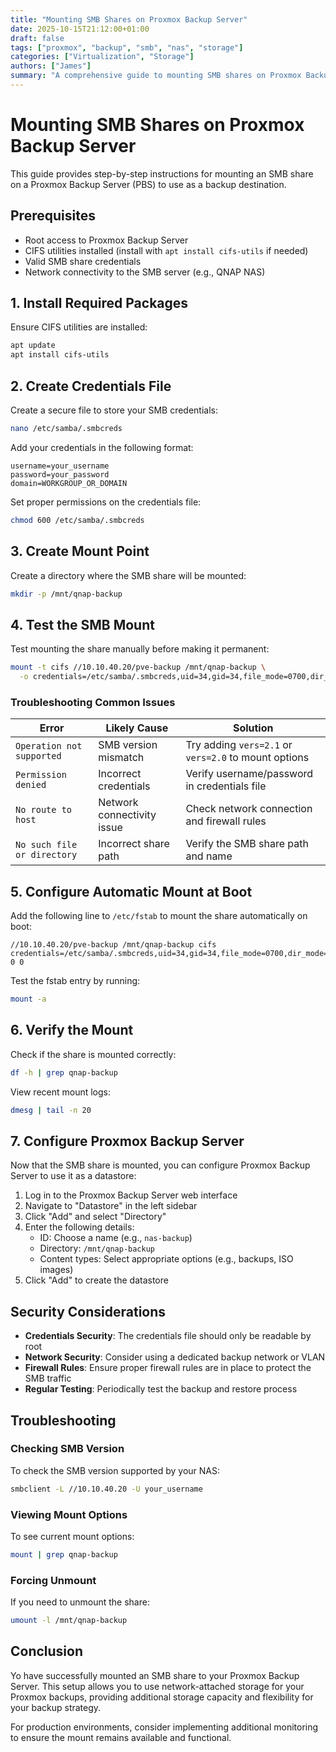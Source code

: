 ```yaml
---
title: "Mounting SMB Shares on Proxmox Backup Server"
date: 2025-10-15T21:12:00+01:00
draft: false
tags: ["proxmox", "backup", "smb", "nas", "storage"]
categories: ["Virtualization", "Storage"]
authors: ["James"]
summary: "A comprehensive guide to mounting SMB shares on Proxmox Backup Server for automated backups."
---
```


# Mounting SMB Shares on Proxmox Backup Server

This guide provides step-by-step instructions for mounting an SMB share on a Proxmox Backup Server (PBS) to use as a backup destination.

## Prerequisites

- Root access to Proxmox Backup Server
- CIFS utilities installed (install with `apt install cifs-utils` if needed)
- Valid SMB share credentials
- Network connectivity to the SMB server (e.g., QNAP NAS)

## 1. Install Required Packages

Ensure CIFS utilities are installed:

```bash
apt update
apt install cifs-utils
```

## 2. Create Credentials File

Create a secure file to store your SMB credentials:

```bash
nano /etc/samba/.smbcreds
```

Add your credentials in the following format:

```
username=your_username
password=your_password
domain=WORKGROUP_OR_DOMAIN
```

Set proper permissions on the credentials file:

```bash
chmod 600 /etc/samba/.smbcreds
```

## 3. Create Mount Point

Create a directory where the SMB share will be mounted:

```bash
mkdir -p /mnt/qnap-backup
```

## 4. Test the SMB Mount

Test mounting the share manually before making it permanent:

```bash
mount -t cifs //10.10.40.20/pve-backup /mnt/qnap-backup \
  -o credentials=/etc/samba/.smbcreds,uid=34,gid=34,file_mode=0700,dir_mode=0700,iocharset=utf8
```

### Troubleshooting Common Issues

| Error | Likely Cause | Solution |
|-------|-------------|----------|
| `Operation not supported` | SMB version mismatch | Try adding `vers=2.1` or `vers=2.0` to mount options |
| `Permission denied` | Incorrect credentials | Verify username/password in credentials file |
| `No route to host` | Network connectivity issue | Check network connection and firewall rules |
| `No such file or directory` | Incorrect share path | Verify the SMB share path and name |

## 5. Configure Automatic Mount at Boot

Add the following line to `/etc/fstab` to mount the share automatically on boot:

```
//10.10.40.20/pve-backup /mnt/qnap-backup cifs credentials=/etc/samba/.smbcreds,uid=34,gid=34,file_mode=0700,dir_mode=0700,iocharset=utf8 0 0
```

Test the fstab entry by running:

```bash
mount -a
```

## 6. Verify the Mount

Check if the share is mounted correctly:

```bash
df -h | grep qnap-backup
```

View recent mount logs:

```bash
dmesg | tail -n 20
```

## 7. Configure Proxmox Backup Server

Now that the SMB share is mounted, you can configure Proxmox Backup Server to use it as a datastore:

1. Log in to the Proxmox Backup Server web interface
2. Navigate to "Datastore" in the left sidebar
3. Click "Add" and select "Directory"
4. Enter the following details:
   - ID: Choose a name (e.g., `nas-backup`)
   - Directory: `/mnt/qnap-backup`
   - Content types: Select appropriate options (e.g., backups, ISO images)
5. Click "Add" to create the datastore

## Security Considerations

- **Credentials Security**: The credentials file should only be readable by root
- **Network Security**: Consider using a dedicated backup network or VLAN
- **Firewall Rules**: Ensure proper firewall rules are in place to protect the SMB traffic
- **Regular Testing**: Periodically test the backup and restore process

## Troubleshooting

### Checking SMB Version

To check the SMB version supported by your NAS:

```bash
smbclient -L //10.10.40.20 -U your_username
```

### Viewing Mount Options

To see current mount options:

```bash
mount | grep qnap-backup
```

### Forcing Unmount

If you need to unmount the share:

```bash
umount -l /mnt/qnap-backup
```

## Conclusion

Yo have successfully mounted an SMB share to your Proxmox Backup Server. This setup allows you to use network-attached storage for your Proxmox backups, providing additional storage capacity and flexibility for your backup strategy.

For production environments, consider implementing additional monitoring to ensure the mount remains available and functional.
